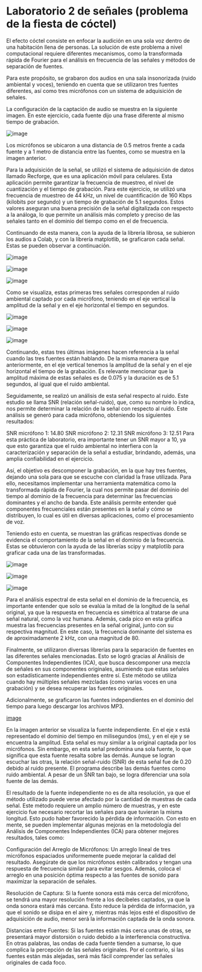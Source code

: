 # Laboratorio 2 de señales (problema de la fiesta de cóctel)

El efecto cóctel consiste en enfocar la audición en una sola voz dentro de una habitación llena de personas. La solución de este problema a nivel computacional requiere diferentes mecanismos, como la transformada rápida de Fourier para el análisis en frecuencia de las señales y métodos de separación de fuentes.

Para este propósito, se grabaron dos audios en una sala insonorizada (ruido ambiental y voces), teniendo en cuenta que se utilizaron tres fuentes diferentes, así como tres micrófonos con un sistema de adquisición de señales.

La configuración de la captación de audio se muestra en la siguiente imagen. En este ejercicio, cada fuente dijo una frase diferente al mismo tiempo de grabación.

![image](https://github.com/user-attachments/assets/0214f9f0-8200-4abe-9d2a-77c12ba35f5c)

Los micrófonos se ubicaron a una distancia de 0.5 metros frente a cada fuente y a 1 metro de distancia entre las fuentes, como se muestra en la imagen anterior.

Para la adquisición de la señal, se utilizó el sistema de adquisición de datos llamado Recforge, que es una aplicación móvil para celulares. Esta aplicación permite garantizar la frecuencia de muestreo, el nivel de cuantización y el tiempo de grabación. Para este ejercicio, se utilizó una frecuencia de muestreo de 44 kHz, un nivel de cuantificación de 160 Kbps (kilobits por segundo) y un tiempo de grabación de 5.1 segundos. Estos valores aseguran una buena precisión de la señal digitalizada con respecto a la análoga, lo que permite un análisis más completo y preciso de las señales tanto en el dominio del tiempo como en el de frecuencia.

Continuando de esta manera, con la ayuda de la librería librosa, se subieron los audios a Colab, y con la librería matplotlib, se graficaron cada señal. Estas se pueden observar a continuación.

![image](https://github.com/user-attachments/assets/e210245e-12a6-41bd-8124-1b307d7b3286)

![image](https://github.com/user-attachments/assets/bc67ca0e-c452-4500-ab5d-253e1974b1dc)

![image](https://github.com/user-attachments/assets/d6a36e97-23be-4d52-a832-103a8cf2af69)

Como se visualiza, estas primeras tres señales corresponden al ruido ambiental captado por cada micrófono, teniendo en el eje vertical la amplitud de la señal y en el eje horizontal el tiempo en segundos.

![image](https://github.com/user-attachments/assets/367ed5e3-4b74-4d74-99a1-4801cb3950b2)

![image](https://github.com/user-attachments/assets/7a68e28b-d68f-4ebd-b528-34a085e5e416)

![image](https://github.com/user-attachments/assets/89b60ecf-6fae-4eef-b7b3-2f9d098572f0)

Continuando, estas tres últimas imágenes hacen referencia a la señal cuando las tres fuentes están hablando. De la misma manera que anteriormente, en el eje vertical tenemos la amplitud de la señal y en el eje horizontal el tiempo de la grabación. Es relevante mencionar que la amplitud máxima de estas señales es de 0.075 y la duración es de 5.1 segundos, al igual que el ruido ambiental.

Seguidamente, se realizó un análisis de esta señal respecto al ruido. Este estudio se llama SNR (relación señal-ruido), que, como su nombre lo indica, nos permite determinar la relación de la señal con respecto al ruido. Este análisis se generó para cada micrófono, obteniendo los siguientes resultados:

SNR micrófono 1: 14.80
SNR micrófono 2: 12.31
SNR micrófono 3: 12.51
Para esta práctica de laboratorio, era importante tener un SNR mayor a 10, ya que esto garantiza que el ruido ambiental no interfiera con la caracterización y separación de la señal a estudiar, brindando, además, una amplia confiabilidad en el ejercicio.

Así, el objetivo es descomponer la grabación, en la que hay tres fuentes, dejando una sola para que se escuche con claridad la frase utilizada. Para ello, necesitamos implementar una herramienta matemática como la transformada rápida de Fourier, la cual nos permite pasar del dominio del tiempo al dominio de la frecuencia para determinar las frecuencias dominantes y el ancho de banda. Este análisis permite entender qué componentes frecuenciales están presentes en la señal y cómo se distribuyen, lo cual es útil en diversas aplicaciones, como el procesamiento de voz.

Teniendo esto en cuenta, se muestran las gráficas respectivas donde se evidencia el comportamiento de la señal en el dominio de la frecuencia. Estas se obtuvieron con la ayuda de las librerías scipy y matplotlib para graficar cada una de las transformadas.

![image](https://github.com/user-attachments/assets/6065b022-92ed-47ba-8fbc-f75812de797a)

![image](https://github.com/user-attachments/assets/0af1ad59-bd3f-4781-9b41-380ae988e8c4)

![image](https://github.com/user-attachments/assets/e4bfcb47-e792-4dd9-a05e-742a0c6b7bfe)


Para el análisis espectral de esta señal en el dominio de la frecuencia, es importante entender que solo se evalúa la mitad de la longitud de la señal original, ya que la respuesta en frecuencia es simétrica al tratarse de una señal natural, como la voz humana. Además, cada pico en esta gráfica muestra las frecuencias presentes en la señal original, junto con su respectiva magnitud. En este caso, la frecuencia dominante del sistema es de aproximadamente 2 kHz, con una magnitud de 80.

Finalmente, se utilizaron diversas librerías para la separación de fuentes en las diferentes señales mencionadas. Esto se logró gracias al Análisis de Componentes Independientes (ICA), que busca descomponer una mezcla de señales en sus componentes originales, asumiendo que estas señales son estadísticamente independientes entre sí. Este método se utiliza cuando hay múltiples señales mezcladas (como varias voces en una grabación) y se desea recuperar las fuentes originales.

Adicionalmente, se graficaron las fuentes independientes en el dominio del tiempo para luego descargar los archivos MP3.

[image](https://github.com/user-attachments/assets/fd5edfcd-3d58-4071-b81c-f68b9ba7729c)

En la imagen anterior se visualiza la fuente independiente. En el eje x está representado el dominio del tiempo en milisegundos (ms), y en el eje y se encuentra la amplitud. Esta señal es muy similar a la original captada por los micrófonos. Sin embargo, en esta señal predomina una sola fuente, lo que significa que esta fuente resalta sobre las demás. Aunque se logran escuchar las otras, la relación señal-ruido (SNR) de esta señal fue de 0.20 debido al ruido presente. El programa describe las demás fuentes como ruido ambiental. A pesar de un SNR tan bajo, se logra diferenciar una sola fuente de las demás.

El resultado de la fuente independiente no es de alta resolución, ya que el método utilizado puede verse afectado por la cantidad de muestras de cada señal. Este método requiere un amplio número de muestras, y en este ejercicio fue necesario recortar las señales para que tuvieran la misma longitud. Esto pudo haber favorecido la pérdida de información. Con esto en mente, se pueden implementar algunas mejoras en la metodología del Análisis de Componentes Independientes (ICA) para obtener mejores resultados, tales como:

Configuración del Arreglo de Micrófonos: Un arreglo lineal de tres micrófonos espaciados uniformemente puede mejorar la calidad del resultado. Asegúrate de que los micrófonos estén calibrados y tengan una respuesta de frecuencia similar para evitar sesgos. Además, coloca el arreglo en una posición óptima respecto a las fuentes de sonido para maximizar la separación de señales.

Resolución de Captura: Si la fuente sonora está más cerca del micrófono, se tendrá una mayor resolución frente a los decibeles captados, ya que la onda sonora estará más cercana. Esto reduce la pérdida de información, ya que el sonido se disipa en el aire y, mientras más lejos esté el dispositivo de adquisición de audio, menor será la información captada de la onda sonora.

Distancias entre Fuentes: Si las fuentes están más cerca unas de otras, se presentará mayor distorsión o ruido debido a la interferencia constructiva. En otras palabras, las ondas de cada fuente tienden a sumarse, lo que complica la percepción de las señales originales. Por el contrario, si las fuentes están más alejadas, será más fácil comprender las señales originales de cada foco.
